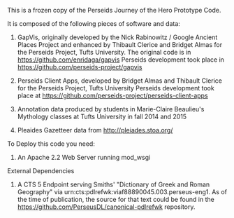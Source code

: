 This is a frozen copy of the Perseids Journey of the Hero Prototype Code.

It is composed of the following pieces of software and data:

1) GapVis, originally developed by the Nick Rabinowitz / Google Ancient Places Project and enhanced by Thibault Clerice and Bridget Almas for the Perseids Project, Tufts University.
   The original code is in https://github.com/enridaga/gapvis
   Perseids development took place in https://github.com/perseids-project/gapvis


2) Perseids Client Apps, developed by Bridget Almas and Thibault Clerice for the Perseids Project, Tufts University
   Perseids development took place at https://github.com/perseids-project/perseids-client-apps

3) Annotation data produced by students in Marie-Claire Beaulieu's Mythology classes at Tufts University in fall 2014 and 2015

4) Pleaides Gazetteer data from http://pleiades.stoa.org/

To Deploy this code you need:

1) An Apache 2.2 Web Server running mod_wsgi

External Dependencies

1) A CTS 5 Endpoint serving Smiths' "Dictionary of Greek and Roman Geography" via urn:cts:pdlrefwk:viaf88890045.003.perseus-eng1. As of the time of publication, the source for that text
could be found in the https://github.com/PerseusDL/canonical-pdlrefwk repository.

